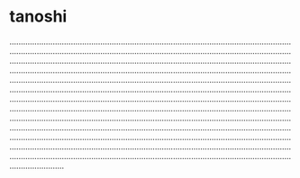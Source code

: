 # tanoshi

....................................................................................................................................................................................................................................................................................................................................................................................................................................................................................................................................................................................................................................................................................................................................................................................................................................................................................................................................................................................................................................................................................................................................................................................................................................................................................................................................................................................................................................................................................................................................................................................................................................................................................................
